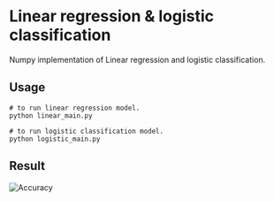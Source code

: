 # Linear regression & logistic classification

Numpy implementation of Linear regression and logistic classification.

## Usage

```
# to run linear regression model.
python linear_main.py

# to run logistic classification model.
python logistic_main.py
```

## Result
![Accuracy](siisee11/ML-numpy/Project1/acc.PNG)
